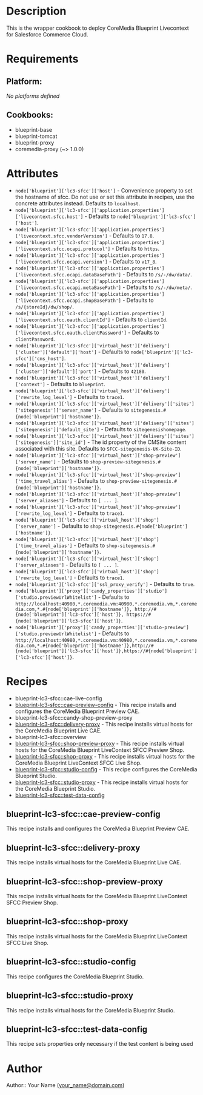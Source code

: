 # Description

This is the wrapper cookbook to deploy CoreMedia Blueprint
Livecontext for Salesforce Commerce Cloud.

# Requirements

## Platform:

*No platforms defined*

## Cookbooks:

* blueprint-base
* blueprint-tomcat
* blueprint-proxy
* coremedia-proxy (~> 1.0.0)

# Attributes

* `node['blueprint']['lc3-sfcc']['host']` - Convenience property to set the hostname of sfcc. Do not use or set this attribute in recipes, use the concrete attributes instead. Defaults to `localhost`.
* `node['blueprint']['lc3-sfcc']['application.properties']['livecontext.sfcc.host']` -  Defaults to `node['blueprint']['lc3-sfcc']['host']`.
* `node['blueprint']['lc3-sfcc']['application.properties']['livecontext.sfcc.vendorVersion']` -  Defaults to `17.8`.
* `node['blueprint']['lc3-sfcc']['application.properties']['livecontext.sfcc.ocapi.protocol']` -  Defaults to `https`.
* `node['blueprint']['lc3-sfcc']['application.properties']['livecontext.sfcc.ocapi.version']` -  Defaults to `v17_8`.
* `node['blueprint']['lc3-sfcc']['application.properties']['livecontext.sfcc.ocapi.dataBasePath']` -  Defaults to `/s/-/dw/data/`.
* `node['blueprint']['lc3-sfcc']['application.properties']['livecontext.sfcc.ocapi.metaBasePath']` -  Defaults to `/s/-/dw/meta/`.
* `node['blueprint']['lc3-sfcc']['application.properties']['livecontext.sfcc.ocapi.shopBasePath']` -  Defaults to `/s/{storeId}/dw/shop/`.
* `node['blueprint']['lc3-sfcc']['application.properties']['livecontext.sfcc.oauth.clientId']` -  Defaults to `clientId`.
* `node['blueprint']['lc3-sfcc']['application.properties']['livecontext.sfcc.oauth.clientPassword']` -  Defaults to `clientPassword`.
* `node['blueprint']['lc3-sfcc']['virtual_host']['delivery']['cluster']['default']['host']` -  Defaults to `node['blueprint']['lc3-sfcc']['cms_host']`.
* `node['blueprint']['lc3-sfcc']['virtual_host']['delivery']['cluster']['default']['port']` -  Defaults to `42180`.
* `node['blueprint']['lc3-sfcc']['virtual_host']['delivery']['context']` -  Defaults to `blueprint`.
* `node['blueprint']['lc3-sfcc']['virtual_host']['delivery']['rewrite_log_level']` -  Defaults to `trace1`.
* `node['blueprint']['lc3-sfcc']['virtual_host']['delivery']['sites']['sitegenesis']['server_name']` -  Defaults to `sitegenesis.#{node['blueprint']['hostname']}`.
* `node['blueprint']['lc3-sfcc']['virtual_host']['delivery']['sites']['sitegenesis']['default_site']` -  Defaults to `sitegenesishomepage`.
* `node['blueprint']['lc3-sfcc']['virtual_host']['delivery']['sites']['sitegenesis']['site_id']` - The id property of the CMSite content associated with this site. Defaults to `SFCC-sitegenesis-UK-Site-ID`.
* `node['blueprint']['lc3-sfcc']['virtual_host']['shop-preview']['server_name']` -  Defaults to `shop-preview-sitegenesis.#{node['blueprint']['hostname']}`.
* `node['blueprint']['lc3-sfcc']['virtual_host']['shop-preview']['time_travel_alias']` -  Defaults to `shop-preview-sitegenesis.#{node['blueprint']['hostname']}`.
* `node['blueprint']['lc3-sfcc']['virtual_host']['shop-preview']['server_aliases']` -  Defaults to `[ ... ]`.
* `node['blueprint']['lc3-sfcc']['virtual_host']['shop-preview']['rewrite_log_level']` -  Defaults to `trace1`.
* `node['blueprint']['lc3-sfcc']['virtual_host']['shop']['server_name']` -  Defaults to `shop-sitegenesis.#{node['blueprint']['hostname']}`.
* `node['blueprint']['lc3-sfcc']['virtual_host']['shop']['time_travel_alias']` -  Defaults to `shop-sitegenesis.#{node['blueprint']['hostname']}`.
* `node['blueprint']['lc3-sfcc']['virtual_host']['shop']['server_aliases']` -  Defaults to `[ ... ]`.
* `node['blueprint']['lc3-sfcc']['virtual_host']['shop']['rewrite_log_level']` -  Defaults to `trace1`.
* `node['blueprint']['lc3-sfcc']['ssl_proxy_verify']` -  Defaults to `true`.
* `node['blueprint']['proxy']['candy_properties']['studio']['studio.previewUrlWhitelist']` -  Defaults to `http://localhost:40980,*.coremedia.vm:40980,*.coremedia.vm,*.coremedia.com,*.#{node['blueprint']['hostname']}, http://#{node['blueprint']['lc3-sfcc']['host']}, https://#{node['blueprint']['lc3-sfcc']['host']}`.
* `node['blueprint']['proxy']['candy_properties']['studio-preview']['studio.previewUrlWhitelist']` -  Defaults to `http://localhost:40980,*.coremedia.vm:40980,*.coremedia.vm,*.coremedia.com,*.#{node['blueprint']['hostname']},http://#{node['blueprint']['lc3-sfcc']['host']},https://#{node['blueprint']['lc3-sfcc']['host']}`.

# Recipes

* blueprint-lc3-sfcc::cae-live-config
* [blueprint-lc3-sfcc::cae-preview-config](#blueprint-lc3-sfcccae-preview-config) - This recipe installs and configures the CoreMedia Blueprint Preview CAE.
* blueprint-lc3-sfcc::candy-shop-preview-proxy
* [blueprint-lc3-sfcc::delivery-proxy](#blueprint-lc3-sfccdelivery-proxy) - This recipe installs virtual hosts for the CoreMedia Blueprint Live CAE.
* blueprint-lc3-sfcc::overview
* [blueprint-lc3-sfcc::shop-preview-proxy](#blueprint-lc3-sfccshop-preview-proxy) - This recipe installs virtual hosts for the CoreMedia Blueprint LiveContext SFCC Preview Shop.
* [blueprint-lc3-sfcc::shop-proxy](#blueprint-lc3-sfccshop-proxy) - This recipe installs virtual hosts for the CoreMedia Blueprint LiveContext SFCC Live Shop.
* [blueprint-lc3-sfcc::studio-config](#blueprint-lc3-sfccstudio-config) - This recipe configures the CoreMedia Blueprint Studio.
* [blueprint-lc3-sfcc::studio-proxy](#blueprint-lc3-sfccstudio-proxy) - This recipe installs virtual hosts for the CoreMedia Blueprint Studio.
* [blueprint-lc3-sfcc::test-data-config](#blueprint-lc3-sfcctest-data-config)

## blueprint-lc3-sfcc::cae-preview-config

This recipe installs and configures the CoreMedia Blueprint Preview CAE.

## blueprint-lc3-sfcc::delivery-proxy

This recipe installs virtual hosts for the CoreMedia Blueprint Live CAE.

## blueprint-lc3-sfcc::shop-preview-proxy

This recipe installs virtual hosts for the CoreMedia Blueprint LiveContext SFCC Preview Shop.

## blueprint-lc3-sfcc::shop-proxy

This recipe installs virtual hosts for the CoreMedia Blueprint LiveContext SFCC Live Shop.

## blueprint-lc3-sfcc::studio-config

This recipe configures the CoreMedia Blueprint Studio.

## blueprint-lc3-sfcc::studio-proxy

This recipe installs virtual hosts for the CoreMedia Blueprint Studio.

## blueprint-lc3-sfcc::test-data-config

This recipe sets properties only necessary if the test content is being used

# Author

Author:: Your Name (<your_name@domain.com>)
